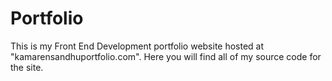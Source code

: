 # Portfolio

This is my Front End Development portfolio website hosted at "kamarensandhuportfolio.com". Here you will find all of my source code for the site.
